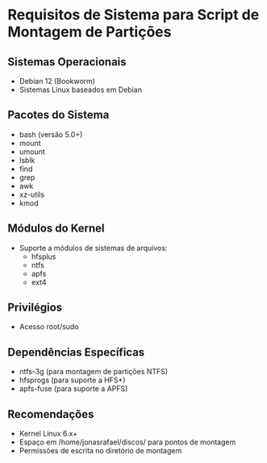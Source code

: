 # Requisitos de Sistema para Script de Montagem de Partições

## Sistemas Operacionais
- Debian 12 (Bookworm)
- Sistemas Linux baseados em Debian

## Pacotes do Sistema
- bash (versão 5.0+)
- mount
- umount
- lsblk
- find
- grep
- awk
- xz-utils
- kmod

## Módulos do Kernel
- Suporte a módulos de sistemas de arquivos:
  * hfsplus
  * ntfs
  * apfs
  * ext4

## Privilégios
- Acesso root/sudo

## Dependências Específicas
- ntfs-3g (para montagem de partições NTFS)
- hfsprogs (para suporte a HFS+)
- apfs-fuse (para suporte a APFS)

## Recomendações
- Kernel Linux 6.x+
- Espaço em /home/jonasrafael/discos/ para pontos de montagem
- Permissões de escrita no diretório de montagem
